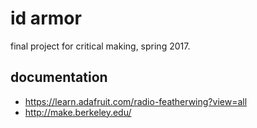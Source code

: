 id armor
========

final project for critical making, spring 2017.

## documentation

- https://learn.adafruit.com/radio-featherwing?view=all
- http://make.berkeley.edu/

